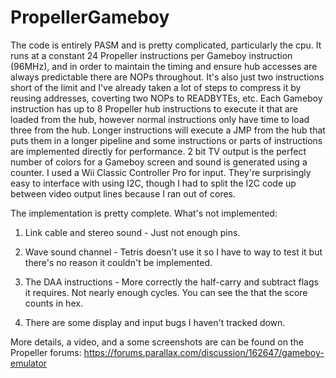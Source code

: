 # PropellerGameboy
The code is entirely PASM and is pretty complicated, particularly the cpu. It runs at a constant 24 Propeller instructions per Gameboy instruction (96MHz), and in order to maintain the timing and ensure hub accesses are always predictable there are NOPs throughout. It's also just two instructions short of the limit and I've already taken a lot of steps to compress it by reusing addresses, coverting two NOPs to READBYTEs, etc. Each Gameboy instruction has up to 8 Propeller hub instructions to execute it that are loaded from the hub, however normal instructions only have time to load three from the hub. Longer instructions will execute a JMP from the hub that puts them in a longer pipeline and some instructions or parts of instructions are implemented directly for performance. 2 bit TV output is the perfect number of colors for a Gameboy screen and sound is generated using a counter. I used a Wii Classic Controller Pro for input. They're surprisingly easy to interface with using I2C, though I had to split the I2C code up between video output lines because I ran out of cores.

The implementation is pretty complete. What's not implemented:

1. Link cable and stereo sound - Just not enough pins.

2. Wave sound channel - Tetris doesn't use it so I have to way to test it but there's no reason it couldn't be implemented.

3. The DAA instructions - More correctly the half-carry and subtract flags it requires. Not nearly enough cycles. You can see the that the score counts in hex.

4. There are some display and input bugs I haven't tracked down.

More details, a video, and a some screenshots are can be found on the Propeller forums: https://forums.parallax.com/discussion/162647/gameboy-emulator

